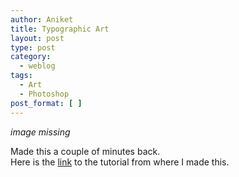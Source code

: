 ```yaml
---
author: Aniket
title: Typographic Art
layout: post
type: post
category:
  - weblog
tags:
  - Art
  - Photoshop
post_format: [ ]
---
```

_image missing_

Made this a couple of minutes back.  
Here is the [link][1] to the tutorial from where I made this.

 [1]: http://abduzeedo.com/reader-tutorial-typography-wallpaper-photoshop "The tutorial"